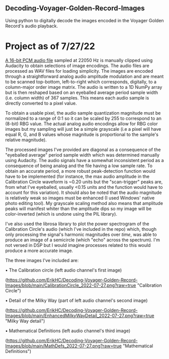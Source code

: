 ## Decoding-Voyager-Golden-Record-Images
Using python to digitally decode the images encoded in the Voyager Golden Record's audio playback.

# Project as of 7/27/22
[A 16-bit PCM audio file](https://soundcloud.com/user-482195982/voyager-golden-record-encoded-images) sampled at 22050 Hz is manually clipped using Audacity to obtain selections of image encodings. The audio files are processed as WAV files for loading simplicity. The images are encoded through a straightforward analog audio amplitude modulation and are meant to be scanned top-bottom, left-to-right which corresponds, digitally, to a column-major order image matrix. The audio is written to a 1D NumPy array but is then reshaped based on an eyeballed average period sample width (i.e. column width) of 367 samples. This means each audio sample is directly converted to a pixel value.

To obtain a usable pixel, the audio sample quantization magnitude must be normalized to a range of 0:1 so it can be scaled by 255 to correspond to an (8-bit) RBG value. The actual analog audio encodings allow for RBG color images but my sampling will just be a simple grayscale (i.e a pixel will have equal R, G, and B values whose magnitude is proportional to the sample's relative magnitude).

The processed images I've provided are diagonal as a consequence of the "eyeballed average" period sample width which was determined manually using Audacity. The audio signals have a somewhat inconsistent period as a consequence of being analog and the file having a low sample rate. To obtain an accurate period, a more robust peak-detection function would have to be implemented (for instance, the max audio amplitude in the Calibration Circle waveform is ~0.20 units but the "scan-trigger" peaks are, from what I've eyeballed, usually <0.15 units and the function would have to account for this variation). It should also be noted that the audio magnitude is relatively weak so images must be enhanced (I used Windows' native photo editing tool). My grayscale scaling method also means that amplitude peaks will manifest whiter than the amplitude dips so my image will be color-inverted (which is undone using the PIL library).

I've also used the librosa library to plot the power spectrogram of the Calibration Circle's audio (which I've included in the repo) which, though only processing the signal's harmonic magnitudes over *time*, was able to produce an image of a semicircle (which "echo" across the spectrum). I'm not versed in DSP but I would imagine processes related to this would produce a more accurate image.

The three images I've included are:

• The Calibration circle (left audio channel's first image)

(https://github.com/ErikHC/Decoding-Voyager-Golden-Record-Images/blob/main/CalibrationCircle_2022-07-27.png?raw=true "Calibration Circle")

• Detail of the Milky Way (part of left audio channel's second image)

(https://github.com/ErikHC/Decoding-Voyager-Golden-Record-Images/blob/main/EnhancedMilkyWayDetail_2022-07-27.png?raw=true "Milky Way detail")

• Mathematical Definitions (left audio channel's third image)

(https://github.com/ErikHC/Decoding-Voyager-Golden-Record-Images/blob/main/MathDefs_2022-07-27.png?raw=true "Mathematical Definitions")
